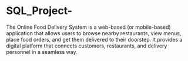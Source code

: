 # SQL_Project-
The Online Food Delivery System is a web-based (or mobile-based) application that allows users to browse nearby restaurants, view menus, place food orders, and get them delivered to their doorstep. It provides a digital platform that connects customers, restaurants, and delivery personnel in a seamless way.
